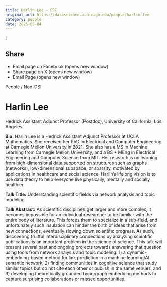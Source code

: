 ```yaml
---
title: Harlin Lee – DSI
original_url: https://datascience.uchicago.edu/people/harlin-lee
category: people
date: 2025-05-04
---
```


<!-- Table-like structure detected -->

!

## Share

* Email page on Facebook (opens new window)
* Share page on X (opens new window)
* Email Page (opens new window)

<!-- Table-like structure detected -->

People / Non-DSI

# Harlin Lee

Hedrick Assistant Adjunct Professor (Postdoc), University of California, Los Angeles

**Bio:** Harlin Lee is a Hedrick Assistant Adjunct Professor at UCLA Mathematics. She received her PhD in Electrical and Computer Engineering at Carnegie Mellon University in 2021. She also has a MS in Machine Learning from Carnegie Mellon University, and a BS + MEng in Electrical Engineering and Computer Science from MIT. Her research is on learning from high-dimensional data supported on structures such as graphs (networks), low-dimensional subspace, or sparsity, motivated by applications in healthcare and social science. Harlin’s lifelong vision is to use data theory to help everyone live physically, mentally and socially healthier.

**Talk Title:** Understanding scientific fields via network analysis and topic modeling

**Talk Abstract:** As scientific disciplines get larger and more complex, it becomes impossible for an individual researcher to be familiar with the entire body of literature. This forces them to specialize in a sub-field, and unfortunately such insulation can hinder the birth of ideas that arise from new connections, eventually slowing down scientific progress. As such, discovering fruitful interdisciplinary connections by analyzing scientific publications is an important problem in the science of science. This talk will present several past and ongoing projects towards answering that question using tools from network analysis and topic modeling: 1) a dynamic-embedding-based method for link prediction in a machine learning/AI semantic network, 2) finding communities in cognitive science that study similar topics but do not cite each other or publish in the same venues, and 3) developing theoretically grounded hypergraph embedding methods to capture surprising collaborations or missed opportunities.